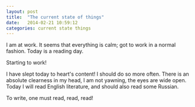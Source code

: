 ```yaml
---
layout: post
title:  "The current state of things"
date:   2014-02-21 10:59:12
categories: current state things
---
```


I am at work. It seems that everything is calm; got to work in
a normal fashion. Today is a reading day.

Starting to work!

I have slept today to heart's content! I should do so more
often. There is an absolute clearness in my head, I am not
yawning, the eyes are wide open. Today I will read English
literature, and should also read some Russian.

To write, one must read, read, read!
